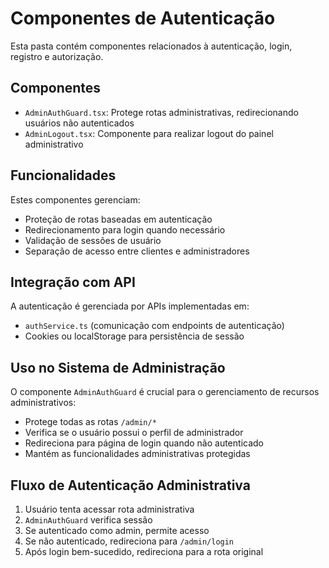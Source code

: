 
# Componentes de Autenticação

Esta pasta contém componentes relacionados à autenticação, login, registro e autorização.

## Componentes

- `AdminAuthGuard.tsx`: Protege rotas administrativas, redirecionando usuários não autenticados
- `AdminLogout.tsx`: Componente para realizar logout do painel administrativo

## Funcionalidades

Estes componentes gerenciam:
- Proteção de rotas baseadas em autenticação
- Redirecionamento para login quando necessário
- Validação de sessões de usuário
- Separação de acesso entre clientes e administradores

## Integração com API

A autenticação é gerenciada por APIs implementadas em:
- `authService.ts` (comunicação com endpoints de autenticação)
- Cookies ou localStorage para persistência de sessão

## Uso no Sistema de Administração

O componente `AdminAuthGuard` é crucial para o gerenciamento de recursos administrativos:
- Protege todas as rotas `/admin/*`
- Verifica se o usuário possui o perfil de administrador
- Redireciona para página de login quando não autenticado
- Mantém as funcionalidades administrativas protegidas

## Fluxo de Autenticação Administrativa

1. Usuário tenta acessar rota administrativa
2. `AdminAuthGuard` verifica sessão 
3. Se autenticado como admin, permite acesso
4. Se não autenticado, redireciona para `/admin/login`
5. Após login bem-sucedido, redireciona para a rota original
